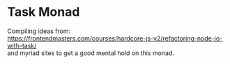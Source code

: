 # Task Monad

Compiling ideas from:  
https://frontendmasters.com/courses/hardcore-js-v2/refactoring-node-io-with-task/  
and myriad sites to get a good mental hold on this monad.
